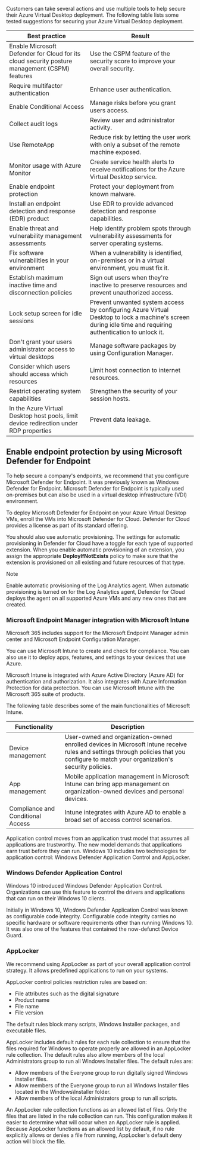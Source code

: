 Customers can take several actions and use multiple tools to help secure their Azure Virtual Desktop deployment. The following table lists some tested suggestions for securing your Azure Virtual Desktop deployment.

|**Best practice**| **Result**                                                   |
| ------------------------------------------------------------ | ------------------------------------------------------------ |
|Enable Microsoft Defender for Cloud for its cloud security posture management (CSPM) features| Use the CSPM feature of the security score to improve your overall security.|
|Require multifactor authentication|Enhance user authentication.|
|Enable Conditional Access|Manage risks before you grant users access.|
|Collect audit logs|Review user and administrator activity.|
|Use RemoteApp|Reduce risk by letting the user work with only a subset of the remote machine exposed.|
|Monitor usage with Azure Monitor| Create service health alerts to receive notifications for the Azure Virtual Desktop service.|
|Enable endpoint protection|Protect your deployment from known malware.|
|Install an endpoint detection and response (EDR) product|Use EDR to provide advanced detection and response capabilities.|
|Enable threat and vulnerability management assessments|Help identify problem spots through vulnerability assessments for server operating systems.|
|Fix software vulnerabilities in your environment| When a vulnerability is identified, on-premises or in a virtual environment, you must fix it.|
|Establish maximum inactive time and disconnection policies|Sign out users when they're inactive to preserve resources and prevent unauthorized access. |
|Lock setup screen for idle sessions|Prevent unwanted system access by configuring Azure Virtual Desktop to lock a machine's screen during idle time and requiring authentication to unlock it.|
|Don't grant your users administrator access to virtual desktops|Manage software packages by using Configuration Manager.|
|Consider which users should access which resources|Limit host connection to internet resources.|
|Restrict operating system capabilities|Strengthen the security of your session hosts.|
|In the Azure Virtual Desktop host pools, limit device redirection under RDP properties|Prevent data leakage.|

## Enable endpoint protection by using Microsoft Defender for Endpoint

To help secure a company's endpoints, we recommend that you configure Microsoft Defender for Endpoint. It was previously known as Windows Defender for Endpoint. Microsoft Defender for Endpoint is typically used on-premises but can also be used in a virtual desktop infrastructure (VDI) environment.

To deploy Microsoft Defender for Endpoint on your Azure Virtual Desktop VMs, enroll the VMs into Microsoft Defender for Cloud. Defender for Cloud provides a license as part of its standard offering.

You should also use automatic provisioning. The settings for automatic provisioning in Defender for Cloud have a toggle for each type of supported extension. When you enable automatic provisioning of an extension, you assign the appropriate **DeployIfNotExists** policy to make sure that the extension is provisioned on all existing and future resources of that type.

> [!NOTE]
> Enable automatic provisioning of the Log Analytics agent. When automatic provisioning is turned on for the Log Analytics agent, Defender for Cloud deploys the agent on all supported Azure VMs and any new ones that are created.

### Microsoft Endpoint Manager integration with Microsoft Intune

Microsoft 365 includes support for the Microsoft Endpoint Manager admin center and Microsoft Endpoint Configuration Manager.

You can use Microsoft Intune to create and check for compliance. You can also use it to deploy apps, features, and settings to your devices that use Azure.

Microsoft Intune is integrated with Azure Active Directory (Azure AD) for authentication and authorization. It also integrates with Azure Information Protection for data protection. You can use Microsoft Intune with the Microsoft 365 suite of products.

The following table describes some of the main functionalities of Microsoft Intune.

|**Functionality**| **Description**|
| --------------------------------- | ------------------------------------------------------------ |
|Device management|User-owned and organization-owned enrolled devices in Microsoft Intune receive rules and settings through policies that you configure to match your organization's security policies. |
|App management|Mobile application management in Microsoft Intune can bring app management on organization-owned devices and personal devices.|
|Compliance and Conditional Access|Intune integrates with Azure AD to enable a broad set of access control scenarios.|

Application control moves from an application trust model that assumes all applications are trustworthy. The new model demands that applications earn trust before they can run. Windows 10 includes two technologies for application control: Windows Defender Application Control and AppLocker.

### Windows Defender Application Control

Windows 10 introduced Windows Defender Application Control. Organizations can use this feature to control the drivers and applications that can run on their Windows 10 clients.

Initially in Windows 10, Windows Defender Application Control was known as configurable code integrity. Configurable code integrity carries no specific hardware or software requirements other than running Windows 10. It was also one of the features that contained the now-defunct Device Guard.

### AppLocker

We recommend using AppLocker as part of your overall application control strategy. It allows predefined applications to run on your systems.

AppLocker control policies restriction rules are based on:

- File attributes such as the digital signature
- Product name
- File name
- File version

The default rules block many scripts, Windows Installer packages, and executable files.

AppLocker includes default rules for each rule collection to ensure that the files required for Windows to operate properly are allowed in an AppLocker rule collection. The default rules also allow members of the local Administrators group to run all Windows Installer files. The default rules are:

- Allow members of the Everyone group to run digitally signed Windows Installer files.
- Allow members of the Everyone group to run all Windows Installer files located in the Windows\Installer folder.
- Allow members of the local Administrators group to run all scripts.

An AppLocker rule collection functions as an allowed list of files. Only the files that are listed in the rule collection can run. This configuration makes it easier to determine what will occur when an AppLocker rule is applied. Because AppLocker functions as an allowed list by default, if no rule explicitly allows or denies a file from running, AppLocker's default deny action will block the file.
